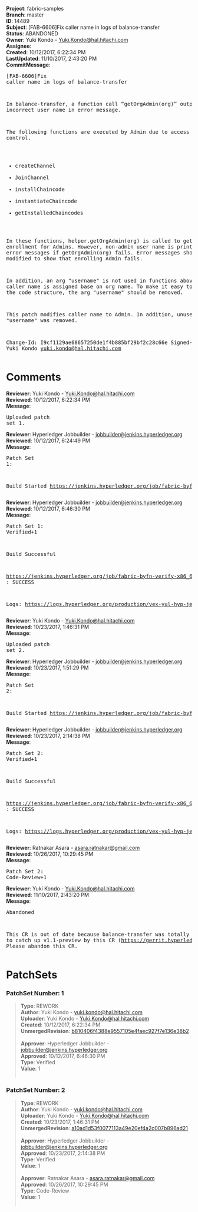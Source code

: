 <strong>Project</strong>: fabric-samples<br><strong>Branch</strong>: master<br><strong>ID</strong>: 14489<br><strong>Subject</strong>: [FAB-6606]Fix caller name in logs of balance-transfer<br><strong>Status</strong>: ABANDONED<br><strong>Owner</strong>: Yuki Kondo - Yuki.Kondo@hal.hitachi.com<br><strong>Assignee</strong>:<br><strong>Created</strong>: 10/12/2017, 6:22:34 PM<br><strong>LastUpdated</strong>: 11/10/2017, 2:43:20 PM<br><strong>CommitMessage</strong>:<br><pre>[FAB-6606]Fix caller name in logs of balance-transfer

In balance-transfer, a function call “getOrgAdmin(org)”
outputs incorrect user name in error message.

The following functions are executed by Admin due to
access control.
- createChannel
- JoinChannel
- installChaincode
- instantiateChaincode
- getInstalledChaincodes

In these functions, helper.getOrgAdmin(org) is called to
get enrollment for Admins. However, non-admin user name is
printed out in error messages if getOrgAdmin(org) fails. Error
messages should be modified to show that enrolling Admin fails.

In addition, an arg "username" is not used in functions above
because caller name is assigned base on org name.
To make it easy to understand the code structure,
the arg "username" should be removed.

This patch modifies caller name to Admin.
In addition, unused "username" was removed.

Change-Id: I9cf1129ae68657250de1f4b885bf29bf2c28c66e
Signed-off-by: Yuki Kondo <yuki.kondo@hal.hitachi.com>
</pre><h1>Comments</h1><strong>Reviewer</strong>: Yuki Kondo - Yuki.Kondo@hal.hitachi.com<br><strong>Reviewed</strong>: 10/12/2017, 6:22:34 PM<br><strong>Message</strong>: <pre>Uploaded patch set 1.</pre><strong>Reviewer</strong>: Hyperledger Jobbuilder - jobbuilder@jenkins.hyperledger.org<br><strong>Reviewed</strong>: 10/12/2017, 6:24:49 PM<br><strong>Message</strong>: <pre>Patch Set 1:

Build Started https://jenkins.hyperledger.org/job/fabric-byfn-verify-x86_64/109/</pre><strong>Reviewer</strong>: Hyperledger Jobbuilder - jobbuilder@jenkins.hyperledger.org<br><strong>Reviewed</strong>: 10/12/2017, 6:46:30 PM<br><strong>Message</strong>: <pre>Patch Set 1: Verified+1

Build Successful 

https://jenkins.hyperledger.org/job/fabric-byfn-verify-x86_64/109/ : SUCCESS

Logs: https://logs.hyperledger.org/production/vex-yul-hyp-jenkins-1/fabric-byfn-verify-x86_64/109</pre><strong>Reviewer</strong>: Yuki Kondo - Yuki.Kondo@hal.hitachi.com<br><strong>Reviewed</strong>: 10/23/2017, 1:46:31 PM<br><strong>Message</strong>: <pre>Uploaded patch set 2.</pre><strong>Reviewer</strong>: Hyperledger Jobbuilder - jobbuilder@jenkins.hyperledger.org<br><strong>Reviewed</strong>: 10/23/2017, 1:51:29 PM<br><strong>Message</strong>: <pre>Patch Set 2:

Build Started https://jenkins.hyperledger.org/job/fabric-byfn-verify-x86_64/120/</pre><strong>Reviewer</strong>: Hyperledger Jobbuilder - jobbuilder@jenkins.hyperledger.org<br><strong>Reviewed</strong>: 10/23/2017, 2:14:38 PM<br><strong>Message</strong>: <pre>Patch Set 2: Verified+1

Build Successful 

https://jenkins.hyperledger.org/job/fabric-byfn-verify-x86_64/120/ : SUCCESS

Logs: https://logs.hyperledger.org/production/vex-yul-hyp-jenkins-1/fabric-byfn-verify-x86_64/120</pre><strong>Reviewer</strong>: Ratnakar Asara - asara.ratnakar@gmail.com<br><strong>Reviewed</strong>: 10/26/2017, 10:29:45 PM<br><strong>Message</strong>: <pre>Patch Set 2: Code-Review+1</pre><strong>Reviewer</strong>: Yuki Kondo - Yuki.Kondo@hal.hitachi.com<br><strong>Reviewed</strong>: 11/10/2017, 2:43:20 PM<br><strong>Message</strong>: <pre>Abandoned

This CR is out of date because balance-transfer was totally updated to catch up v1.1-preview by this CR (https://gerrit.hyperledger.org/r/#/c/14977/).
Please abandon this CR.</pre><h1>PatchSets</h1><h3>PatchSet Number: 1</h3><blockquote><strong>Type</strong>: REWORK<br><strong>Author</strong>: Yuki Kondo - yuki.kondo@hal.hitachi.com<br><strong>Uploader</strong>: Yuki Kondo - Yuki.Kondo@hal.hitachi.com<br><strong>Created</strong>: 10/12/2017, 6:22:34 PM<br><strong>UnmergedRevision</strong>: [b810406f4388e9557105e4faec927f7e136e38b2](https://github.com/hyperledger-gerrit-archive/fabric-samples/commit/b810406f4388e9557105e4faec927f7e136e38b2)<br><br><strong>Approver</strong>: Hyperledger Jobbuilder - jobbuilder@jenkins.hyperledger.org<br><strong>Approved</strong>: 10/12/2017, 6:46:30 PM<br><strong>Type</strong>: Verified<br><strong>Value</strong>: 1<br><br></blockquote><h3>PatchSet Number: 2</h3><blockquote><strong>Type</strong>: REWORK<br><strong>Author</strong>: Yuki Kondo - yuki.kondo@hal.hitachi.com<br><strong>Uploader</strong>: Yuki Kondo - Yuki.Kondo@hal.hitachi.com<br><strong>Created</strong>: 10/23/2017, 1:46:31 PM<br><strong>UnmergedRevision</strong>: [a10ad1d53f0077113a49e20ef4a2c007b896ad21](https://github.com/hyperledger-gerrit-archive/fabric-samples/commit/a10ad1d53f0077113a49e20ef4a2c007b896ad21)<br><br><strong>Approver</strong>: Hyperledger Jobbuilder - jobbuilder@jenkins.hyperledger.org<br><strong>Approved</strong>: 10/23/2017, 2:14:38 PM<br><strong>Type</strong>: Verified<br><strong>Value</strong>: 1<br><br><strong>Approver</strong>: Ratnakar Asara - asara.ratnakar@gmail.com<br><strong>Approved</strong>: 10/26/2017, 10:29:45 PM<br><strong>Type</strong>: Code-Review<br><strong>Value</strong>: 1<br><br></blockquote>